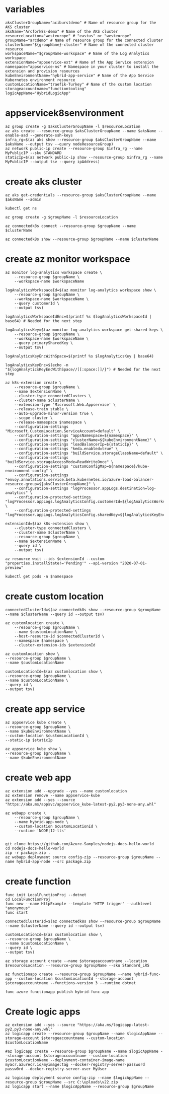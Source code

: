 # variables

    aksClusterGroupName="aciburstdemo" # Name of resource group for the AKS cluster
    aksName="Arcfork8s-demo" # Name of the AKS cluster
    resourceLocation="westeurope" # "eastus" or "westeurope"
    groupName="arcdemo" # Name of resource group for the connected cluster
    clusterName="${groupName}-cluster" # Name of the connected cluster resource
    workspaceName="$groupName-workspace" # Name of the Log Analytics workspace
    extensionName="appservice-ext" # Name of the App Service extension
    namespace="appservice-ns" # Namespace in your cluster to install the extension and provision resources
    kubeEnvironmentName="hybrid-app-service" # Name of the App Service Kubernetes environment resource
    customLocationName="traefik-Turkey" # Name of the custom location
    storageaccountname="functiontooling"
    logicAppName="HybridLogicApp"
    
# appservicek8senvironment

    az group create -g $aksClusterGroupName -l $resourceLocation
    az aks create --resource-group $aksClusterGroupName --name $aksName --enable-aad --generate-ssh-keys
    infra_rg=$(az aks show --resource-group $aksClusterGroupName --name $aksName --output tsv --query nodeResourceGroup)
    az network public-ip create --resource-group $infra_rg --name MyPublicIP --sku STANDARD
    staticIp=$(az network public-ip show --resource-group $infra_rg --name MyPublicIP --output tsv --query ipAddress)

#   create aks cluster
    
    az aks get-credentials --resource-group $aksClusterGroupName --name $aksName --admin

    kubectl get ns

    az group create -g $groupName -l $resourceLocation

    az connectedk8s connect --resource-group $groupName --name $clusterName

    az connectedk8s show --resource-group $groupName --name $clusterName

#   create az monitor workspace 
    az monitor log-analytics workspace create \
        --resource-group $groupName \
        --workspace-name $workspaceName

    logAnalyticsWorkspaceId=$(az monitor log-analytics workspace show \
        --resource-group $groupName \
        --workspace-name $workspaceName \
        --query customerId \
        --output tsv)
    
    logAnalyticsWorkspaceIdEnc=$(printf %s $logAnalyticsWorkspaceId | base64) # Needed for the next step
    
    logAnalyticsKey=$(az monitor log-analytics workspace get-shared-keys \
        --resource-group $groupName \
        --workspace-name $workspaceName \
        --query primarySharedKey \
        --output tsv)
    
    logAnalyticsKeyEncWithSpace=$(printf %s $logAnalyticsKey | base64)
    
    logAnalyticsKeyEnc=$(echo -n "${logAnalyticsKeyEncWithSpace//[[:space:]]/}") # Needed for the next step

    az k8s-extension create \
        --resource-group $groupName \
        --name $extensionName \
        --cluster-type connectedClusters \
        --cluster-name $clusterName \
        --extension-type 'Microsoft.Web.Appservice' \
        --release-train stable \
        --auto-upgrade-minor-version true \
        --scope cluster \
        --release-namespace $namespace \
        --configuration-settings "Microsoft.CustomLocation.ServiceAccount=default" \
        --configuration-settings "appsNamespace=${namespace}" \
        --configuration-settings "clusterName=${kubeEnvironmentName}" \
        --configuration-settings "loadBalancerIp=${staticIp}" \
        --configuration-settings "keda.enabled=true" \
        --configuration-settings "buildService.storageClassName=default" \
        --configuration-settings "buildService.storageAccessMode=ReadWriteOnce" \
        --configuration-settings "customConfigMap=${namespace}/kube-environment-config" \
        --configuration-settings "envoy.annotations.service.beta.kubernetes.io/azure-load-balancer-resource-group=${aksClusterGroupName}" \
        --configuration-settings "logProcessor.appLogs.destination=log-analytics" \
        --configuration-protected-settings "logProcessor.appLogs.logAnalyticsConfig.customerId=${logAnalyticsWorkspaceIdEnc}" \
        --configuration-protected-settings "logProcessor.appLogs.logAnalyticsConfig.sharedKey=${logAnalyticsKeyEnc}"

    extensionId=$(az k8s-extension show \
        --cluster-type connectedClusters \
        --cluster-name $clusterName \
        --resource-group $groupName \
        --name $extensionName \
        --query id \
        --output tsv)
    
    az resource wait --ids $extensionId --custom "properties.installState!='Pending'" --api-version "2020-07-01-preview"
    
    kubectl get pods -n $namespace
    
#   create custom location    

    connectedClusterId=$(az connectedk8s show --resource-group $groupName --name $clusterName --query id --output tsv)

    az customlocation create \
        --resource-group $groupName \
        --name $customLocationName \
        --host-resource-id $connectedClusterId \
        --namespace $namespace \
        --cluster-extension-ids $extensionId
    
    az customlocation show \
    --resource-group $groupName \
    --name $customLocationName
    
    customLocationId=$(az customlocation show \
    --resource-group $groupName \
    --name $customLocationName \
    --query id \
    --output tsv)
#   create app service     
    az appservice kube create \
    --resource-group $groupName \
    --name $kubeEnvironmentName \
    --custom-location $customLocationId \
    --static-ip $staticIp
    
    az appservice kube show \
    --resource-group $groupName \
    --name $kubeEnvironmentName

#   create web app

    az extension add --upgrade --yes --name customlocation
    az extension remove --name appservice-kube
    az extension add --yes --source "https://aka.ms/appsvc/appservice_kube-latest-py2.py3-none-any.whl"

    az webapp create \
        --resource-group $groupName \
        --name hybrid-app-node \
        --custom-location $customLocationId \
        --runtime 'NODE|12-lts'


    git clone https://github.com/Azure-Samples/nodejs-docs-hello-world
    cd nodejs-docs-hello-world
    zip -r package.zip .
    az webapp deployment source config-zip --resource-group $groupName --name hybrid-app-node --src package.zip

#   create function 

    func init LocalFunctionProj --dotnet
    cd LocalFunctionProj
    func new --name HttpExample --template "HTTP trigger" --authlevel "anonymous"
    func start

    connectedClusterId=$(az connectedk8s show --resource-group $groupName --name $clusterName --query id --output tsv)
    
    customLocationId=$(az customlocation show \
    --resource-group $groupName \
    --name $customLocationName \
    --query id \
    --output tsv)
    
    az storage account create --name $storageaccountname --location $resourceLocation --resource-group $groupName --sku Standard_LRS
    
    az functionapp create --resource-group $groupName --name hybrid-func-app --custom-location $customLocationId --storage-account $storageaccountname --functions-version 3 --runtime dotnet
    
    func azure functionapp publish hybrid-func-app
    
#   Create logic apps
    az extension add --yes --source "https://aka.ms/logicapp-latest-py2.py3-none-any.whl"
    az logicapp create --resource-group $groupName --name $logicAppName --storage-account $storageaccountname --custom-location $customLocationName
    
    #az logicapp create --resource-group $groupName --name $logicAppName --storage-account $storageaccountname --custom-location $customLocationName --deployment-container-image-name myacr.azurecr.io/myimage:tag --docker-registry-server-password passw0rd --docker-registry-server-user MyUser
    
    az logicapp deployment source config-zip --name $logicAppName --resource-group $groupName --src C:\uploads\v22.zip 
    az logicapp start --name $logicAppName --resource-group $groupName
   
    
